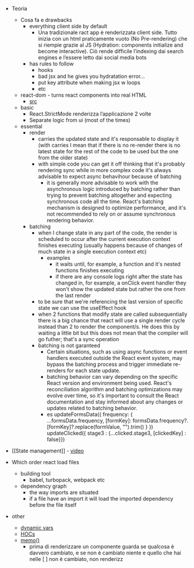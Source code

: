 - Teoria
	- Cosa fa e drawbacks
		- everything client side by default
		    - Una tradizionale ract app è renderizzata client side. Tutto inizia con un html praticamente vuoto (No Pre-rendering) che si riempie grazie al JS (Hydration: components initialize and become interactive). Ciò rende difficile l’indexing dai search engines e l’essere letto dai social media bots
		- has rules to follow
			- hooks
			- bad jsx and he gives you hydratation error...
			- put key attribute when making jsx w loops
			- etc
	- react-dom - turns react components into real HTML
		- [src](https://youtu.be/hz5gbCXJ-vA?t=198)
	- basic
		- React.StrictMode renderizza l’applicazione 2 volte
		- Separate logic from ui (most of the times)
	- essential
		- render
			- carries the updated state and it's responsable to display it (with carries I mean that if there is no re-render there is no latest state for the rest of the code to be used but the one from the older state)
			- with simple code you can get it off thinking that it's probably rendering sync while in more complex code it's always advisable to expect async behavihour because of batching
				- it is generally more advisable to work with the asynchronous logic introduced by batching rather than trying to prevent batching altogether and expecting synchronous code all the time. React's batching mechanism is designed to optimize performance, and it's not recommended to rely on or assume synchronous rendering behavior.
		- batching
			-  when I change state in any part of the code, the render is scheduled to occur after the current execution context finishes executing (usually happens because of changes of much state in a single execution context etc) 
				- examples
					- it waits until, for example, a function and it's nested functions finishes executing
					- if there are any console logs right after the state has changed in, for example, a onClick event handler they won't show the updated state but rather the one from the last render
			- to be sure that we're referencing the last version of specific state we can use the useEffect hook
			- when 2 functions that modify state are called subsequentially there is a big chance that react will use a single render cycle instead than 2 to render the component/s. He does this by waiting a little bit but this does not mean that the compiler will go futher; that's a sync operation
			- batching is not garanteed
				- Certain situations, such as using async functions or event handlers executed outside the React event system, may bypass the batching process and trigger immediate re-renders for each state update.
				- batching behavior can vary depending on the specific React version and environment being used. React's reconciliation algorithm and batching optimizations may evolve over time, so it's important to consult the React documentation and stay informed about any changes or updates related to batching behavior.
				- es
					updateFormsData({
						frequency: {
							...formsData.frequency,
							\[formKey]: formsData.frequency?.[formKey]?.replace(formValue, "").trim()
						}
					})
					updateClicked({ stage3 : {...clicked.stage3, [clickedKey] : false}})
- [[State management]] - [video](https://www.youtube.com/watch?v=5-1LM2NySR0)

- Which order react load files
	- building tool
		- babel, turbopack, webpack etc
	- dependency graph
		- the way imports are situated
		- if a file have an import it will load the imported dependency before the file itself
- other
	- [dynamic vars](https://stackoverflow.com/a/7762532)
	- [HOCs](https://reactjs.org/docs/higher-order-components.html)
	-   [memo()](https://stackoverflow.com/questions/53173617/what-is-memo-in-react)
		-  prima di renderizzare un componente guarda se qualcosa è davvero cambiato, e se non è cambiato niente e quello che hai nelle [ ] non è cambiato, non renderizz












